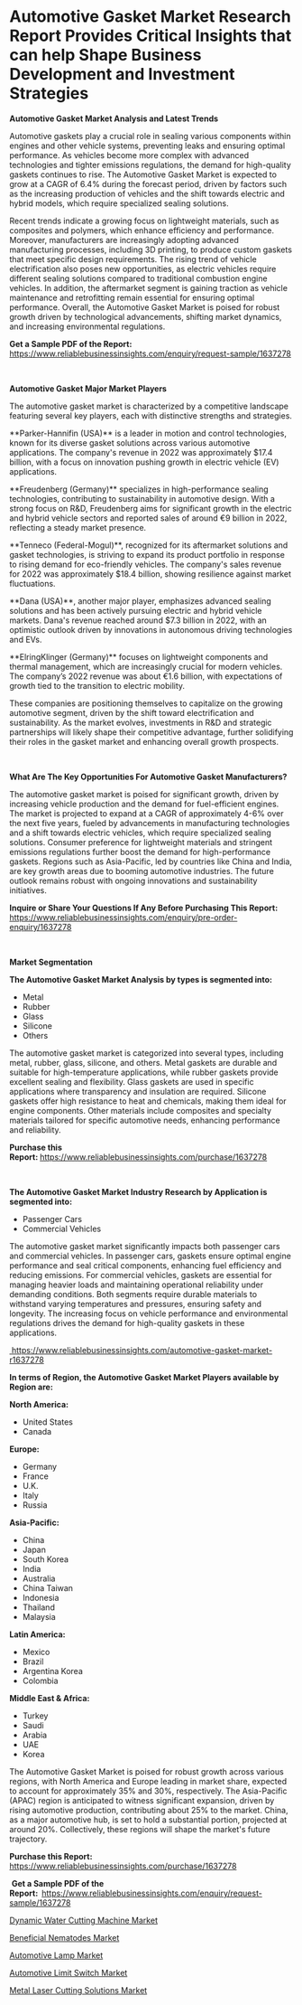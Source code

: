 <p><h1>Automotive Gasket Market Research Report Provides Critical Insights that can help Shape Business Development and Investment Strategies</h1></p><p><strong>Automotive Gasket Market Analysis and Latest Trends</strong></p>
<p><p>Automotive gaskets play a crucial role in sealing various components within engines and other vehicle systems, preventing leaks and ensuring optimal performance. As vehicles become more complex with advanced technologies and tighter emissions regulations, the demand for high-quality gaskets continues to rise. The Automotive Gasket Market is expected to grow at a CAGR of 6.4% during the forecast period, driven by factors such as the increasing production of vehicles and the shift towards electric and hybrid models, which require specialized sealing solutions.</p><p>Recent trends indicate a growing focus on lightweight materials, such as composites and polymers, which enhance efficiency and performance. Moreover, manufacturers are increasingly adopting advanced manufacturing processes, including 3D printing, to produce custom gaskets that meet specific design requirements. The rising trend of vehicle electrification also poses new opportunities, as electric vehicles require different sealing solutions compared to traditional combustion engine vehicles. In addition, the aftermarket segment is gaining traction as vehicle maintenance and retrofitting remain essential for ensuring optimal performance. Overall, the Automotive Gasket Market is poised for robust growth driven by technological advancements, shifting market dynamics, and increasing environmental regulations.</p></p>
<p><strong>Get a Sample PDF of the Report:&nbsp;</strong> <a href="https://www.reliablebusinessinsights.com/enquiry/request-sample/1637278?utm_campaign=96&utm_medium=2&utm_source=Github&utm_content=ia&utm_term=01112024&utm_id=automotive-gasket">https://www.reliablebusinessinsights.com/enquiry/request-sample/1637278</a></p>
<p>&nbsp;</p>
<p><strong>Automotive Gasket Major Market Players</strong></p>
<p><p>The automotive gasket market is characterized by a competitive landscape featuring several key players, each with distinctive strengths and strategies.</p><p>**Parker-Hannifin (USA)** is a leader in motion and control technologies, known for its diverse gasket solutions across various automotive applications. The company's revenue in 2022 was approximately $17.4 billion, with a focus on innovation pushing growth in electric vehicle (EV) applications.</p><p>**Freudenberg (Germany)** specializes in high-performance sealing technologies, contributing to sustainability in automotive design. With a strong focus on R&D, Freudenberg aims for significant growth in the electric and hybrid vehicle sectors and reported sales of around €9 billion in 2022, reflecting a steady market presence.</p><p>**Tenneco (Federal-Mogul)**, recognized for its aftermarket solutions and gasket technologies, is striving to expand its product portfolio in response to rising demand for eco-friendly vehicles. The company's sales revenue for 2022 was approximately $18.4 billion, showing resilience against market fluctuations.</p><p>**Dana (USA)**, another major player, emphasizes advanced sealing solutions and has been actively pursuing electric and hybrid vehicle markets. Dana's revenue reached around $7.3 billion in 2022, with an optimistic outlook driven by innovations in autonomous driving technologies and EVs.</p><p>**ElringKlinger (Germany)** focuses on lightweight components and thermal management, which are increasingly crucial for modern vehicles. The company’s 2022 revenue was about €1.6 billion, with expectations of growth tied to the transition to electric mobility.</p><p>These companies are positioning themselves to capitalize on the growing automotive segment, driven by the shift toward electrification and sustainability. As the market evolves, investments in R&D and strategic partnerships will likely shape their competitive advantage, further solidifying their roles in the gasket market and enhancing overall growth prospects.</p></p>
<p>&nbsp;</p>
<p><strong>What Are The Key Opportunities For Automotive Gasket Manufacturers?</strong></p>
<p><p>The automotive gasket market is poised for significant growth, driven by increasing vehicle production and the demand for fuel-efficient engines. The market is projected to expand at a CAGR of approximately 4-6% over the next five years, fueled by advancements in manufacturing technologies and a shift towards electric vehicles, which require specialized sealing solutions. Consumer preference for lightweight materials and stringent emissions regulations further boost the demand for high-performance gaskets. Regions such as Asia-Pacific, led by countries like China and India, are key growth areas due to booming automotive industries. The future outlook remains robust with ongoing innovations and sustainability initiatives.</p></p>
<p><strong>Inquire or Share Your Questions If Any Before Purchasing This Report:</strong> <a href="https://www.reliablebusinessinsights.com/enquiry/pre-order-enquiry/1637278?utm_campaign=96&utm_medium=2&utm_source=Github&utm_content=ia&utm_term=01112024&utm_id=automotive-gasket">https://www.reliablebusinessinsights.com/enquiry/pre-order-enquiry/1637278</a></p>
<p>&nbsp;</p>
<p><strong>Market Segmentation</strong></p>
<p><strong>The Automotive Gasket Market Analysis by types is segmented into:</strong></p>
<p><ul><li>Metal</li><li>Rubber</li><li>Glass</li><li>Silicone</li><li>Others</li></ul></p>
<p><p>The automotive gasket market is categorized into several types, including metal, rubber, glass, silicone, and others. Metal gaskets are durable and suitable for high-temperature applications, while rubber gaskets provide excellent sealing and flexibility. Glass gaskets are used in specific applications where transparency and insulation are required. Silicone gaskets offer high resistance to heat and chemicals, making them ideal for engine components. Other materials include composites and specialty materials tailored for specific automotive needs, enhancing performance and reliability.</p></p>
<p><strong>Purchase this Report:&nbsp;</strong><a href="https://www.reliablebusinessinsights.com/purchase/1637278?utm_campaign=96&utm_medium=2&utm_source=Github&utm_content=ia&utm_term=01112024&utm_id=automotive-gasket">https://www.reliablebusinessinsights.com/purchase/1637278</a></p>
<p>&nbsp;</p>
<p><strong>The Automotive Gasket Market Industry Research by Application is segmented into:</strong></p>
<p><ul><li>Passenger Cars</li><li>Commercial Vehicles</li></ul></p>
<p><p>The automotive gasket market significantly impacts both passenger cars and commercial vehicles. In passenger cars, gaskets ensure optimal engine performance and seal critical components, enhancing fuel efficiency and reducing emissions. For commercial vehicles, gaskets are essential for managing heavier loads and maintaining operational reliability under demanding conditions. Both segments require durable materials to withstand varying temperatures and pressures, ensuring safety and longevity. The increasing focus on vehicle performance and environmental regulations drives the demand for high-quality gaskets in these applications.</p></p>
<p><a href="https://www.reliablebusinessinsights.com/automotive-gasket-market-r1637278?utm_campaign=96&utm_medium=2&utm_source=Github&utm_content=ia&utm_term=01112024&utm_id=automotive-gasket">&nbsp;https://www.reliablebusinessinsights.com/automotive-gasket-market-r1637278</a></p>
<p><strong>In terms of Region, the Automotive Gasket Market Players available by Region are:</strong></p>
<p>
    <p> <strong> North America: </strong>
        <ul>
            <li>United States</li>
            <li>Canada</li>
        </ul>
        </p> 
    <p> <strong> Europe: </strong>
        <ul>
            <li>Germany</li>
            <li>France</li>
            <li>U.K.</li>
            <li>Italy</li>
            <li>Russia</li>
        </ul>
        </p> 
    <p> <strong> Asia-Pacific: </strong>
        <ul>
            <li>China</li>
            <li>Japan</li>
            <li>South Korea</li>
            <li>India</li>
            <li>Australia</li>
            <li>China Taiwan</li>
            <li>Indonesia</li>
            <li>Thailand</li>
            <li>Malaysia</li>
        </ul>
        </p> 
    <p> <strong> Latin America: </strong>
        <ul>
            <li>Mexico</li>
            <li>Brazil</li>
            <li>Argentina Korea</li>
            <li>Colombia</li>
        </ul>
        </p> 
    <p> <strong> Middle East & Africa: </strong>
        <ul>
            <li>Turkey</li>
            <li>Saudi</li>
            <li>Arabia</li>
            <li>UAE</li>
            <li>Korea</li>
        </ul>
    </p>
    </p>
<p><p>The Automotive Gasket Market is poised for robust growth across various regions, with North America and Europe leading in market share, expected to account for approximately 35% and 30%, respectively. The Asia-Pacific (APAC) region is anticipated to witness significant expansion, driven by rising automotive production, contributing about 25% to the market. China, as a major automotive hub, is set to hold a substantial portion, projected at around 20%. Collectively, these regions will shape the market's future trajectory.</p></p>
<p><strong>Purchase this Report: </strong><a href="https://www.reliablebusinessinsights.com/purchase/1637278?utm_campaign=96&utm_medium=2&utm_source=Github&utm_content=ia&utm_term=01112024&utm_id=automotive-gasket">https://www.reliablebusinessinsights.com/purchase/1637278</a></p>
<p>&nbsp;<strong>Get a Sample PDF of the Report:&nbsp;&nbsp;</strong><a href="https://www.reliablebusinessinsights.com/enquiry/request-sample/1637278?utm_campaign=96&utm_medium=2&utm_source=Github&utm_content=ia&utm_term=01112024&utm_id=automotive-gasket">https://www.reliablebusinessinsights.com/enquiry/request-sample/1637278</a></p>
<p><strong></strong></p>
<p><p><a href="https://issuu.com/reportprime-2/docs/dynamic-water-cutting-machine-marke_07f73b8c9f6a50?utm_campaign=96&utm_medium=2&utm_source=Github&utm_content=ia&utm_term=01112024&utm_id=automotive-gasket">Dynamic Water Cutting Machine Market</a></p><p><a href="https://www.linkedin.com/pulse/global-beneficial-nematodes-market-trends-insights-growth-opportunities-dnsvf?utm_campaign=96&utm_medium=2&utm_source=Github&utm_content=ia&utm_term=01112024&utm_id=automotive-gasket">Beneficial Nematodes Market</a></p><p><a href="https://github.com/bramarquesw0f/Market-Research-Report-List-1/blob/main/automotive-lamp-market.md?utm_campaign=96&utm_medium=2&utm_source=Github&utm_content=ia&utm_term=01112024&utm_id=automotive-gasket">Automotive Lamp Market</a></p><p><a href="https://github.com/birroctaymonyj/Market-Research-Report-List-1/blob/main/automotive-limit-switch-market.md?utm_campaign=96&utm_medium=2&utm_source=Github&utm_content=ia&utm_term=01112024&utm_id=automotive-gasket">Automotive Limit Switch Market</a></p><p><a href="https://www.linkedin.com/pulse/metal-laser-cutting-solutions-market-global-trends-forecast-w8hwf?utm_campaign=96&utm_medium=2&utm_source=Github&utm_content=ia&utm_term=01112024&utm_id=automotive-gasket">Metal Laser Cutting Solutions Market</a></p></p>